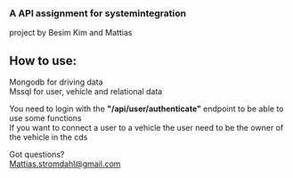 ### A API assignment for systemintegration
project by Besim Kim and Mattias

## How to use:
Mongodb for driving data<br>
Mssql for user, vehicle and relational data

You need to login with the **"​/api​/user​/authenticate"** endpoint to be able to use some functions<br>
If you want to connect a user to a vehicle the user need to be the owner of the vehicle in the cds

Got questions? <br>
Mattias.stromdahl@gmail.com 
